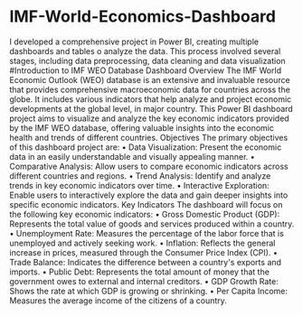 # IMF-World-Economics-Dashboard
I developed a comprehensive project in Power BI, creating multiple dashboards and tables o analyze the data. This process involved several stages, including data preprocessing, data cleaning and data visualization
#Introduction to IMF WEO Database Dashboard
Overview
The IMF World Economic Outlook (WEO) database is an extensive and invaluable resource that provides comprehensive macroeconomic data for countries across the globe. It includes various indicators that help analyze and project economic developments at the global level, in major country. This Power BI dashboard project aims to visualize and analyze the key economic indicators provided by the IMF WEO database, offering valuable insights into the economic health and trends of different countries.
Objectives
The primary objectives of this dashboard project are:
•	Data Visualization: Present the economic data in an easily understandable and visually appealing manner.
•	Comparative Analysis: Allow users to compare economic indicators across different countries and regions.
•	Trend Analysis: Identify and analyze trends in key economic indicators over time.
•	Interactive Exploration: Enable users to interactively explore the data and gain deeper insights into specific economic indicators.
Key Indicators
The dashboard will focus on the following key economic indicators:
•	Gross Domestic Product (GDP): Represents the total value of goods and services produced within a country.
•	Unemployment Rate: Measures the percentage of the labor force that is unemployed and actively seeking work.
•	Inflation: Reflects the general increase in prices, measured through the Consumer Price Index (CPI).
•	Trade Balance: Indicates the difference between a country's exports and imports.
•	Public Debt: Represents the total amount of money that the government owes to external and internal creditors.
•	GDP Growth Rate: Shows the rate at which GDP is growing or shrinking.
•	Per Capita Income: Measures the average income of the citizens of a country.
